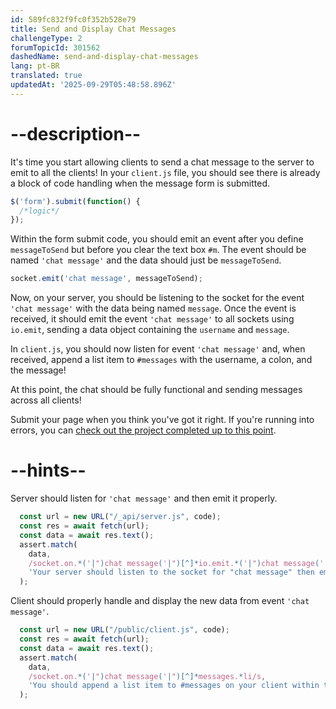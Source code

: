 ```yaml
---
id: 589fc832f9fc0f352b528e79
title: Send and Display Chat Messages
challengeType: 2
forumTopicId: 301562
dashedName: send-and-display-chat-messages
lang: pt-BR
translated: true
updatedAt: '2025-09-29T05:48:58.896Z'
---
```


# --description--

It's time you start allowing clients to send a chat message to the server to emit to all the clients! In your `client.js` file, you should see there is already a block of code handling when the message form is submitted.

```js
$('form').submit(function() {
  /*logic*/
});
```

Within the form submit code, you should emit an event after you define `messageToSend` but before you clear the text box `#m`. The event should be named `'chat message'` and the data should just be `messageToSend`.

```js
socket.emit('chat message', messageToSend);
```

Now, on your server, you should be listening to the socket for the event `'chat message'` with the data being named `message`. Once the event is received, it should emit the event `'chat message'` to all sockets using `io.emit`, sending a data object containing the `username` and `message`.

In `client.js`, you should now listen for event `'chat message'` and, when received, append a list item to `#messages` with the username, a colon, and the message!

At this point, the chat should be fully functional and sending messages across all clients!

Submit your page when you think you've got it right. If you're running into errors, you can <a href="https://forum.freecodecamp.org/t/advanced-node-and-express/567135#send-and-display-chat-messages-11" target="_blank" rel="noopener noreferrer nofollow">check out the project completed up to this point</a>.

# --hints--

Server should listen for `'chat message'` and then emit it properly.

```js
  const url = new URL("/_api/server.js", code);
  const res = await fetch(url);
  const data = await res.text();
  assert.match(
    data,
    /socket.on.*('|")chat message('|")[^]*io.emit.*('|")chat message('|").*username.*message/s,
    'Your server should listen to the socket for "chat message" then emit to all users "chat message" with name and message in the data object'
  );
```

Client should properly handle and display the new data from event `'chat message'`.

```js
  const url = new URL("/public/client.js", code);
  const res = await fetch(url);
  const data = await res.text();
  assert.match(
    data,
    /socket.on.*('|")chat message('|")[^]*messages.*li/s,
    'You should append a list item to #messages on your client within the "chat message" event listener to display the new message'
  );
```

